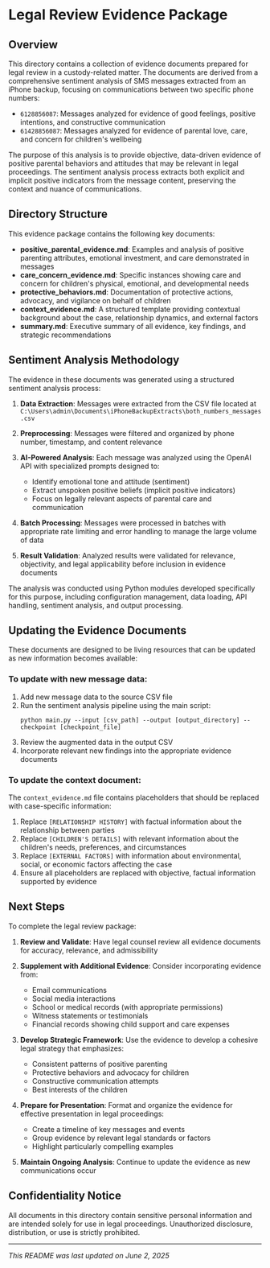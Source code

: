 # Legal Review Evidence Package

## Overview

This directory contains a collection of evidence documents prepared for legal review in a custody-related matter. The documents are derived from a comprehensive sentiment analysis of SMS messages extracted from an iPhone backup, focusing on communications between two specific phone numbers:

- `6128856087`: Messages analyzed for evidence of good feelings, positive intentions, and constructive communication
- `61428856087`: Messages analyzed for evidence of parental love, care, and concern for children's wellbeing

The purpose of this analysis is to provide objective, data-driven evidence of positive parental behaviors and attitudes that may be relevant in legal proceedings. The sentiment analysis process extracts both explicit and implicit positive indicators from the message content, preserving the context and nuance of communications.

## Directory Structure

This evidence package contains the following key documents:

- **positive_parental_evidence.md**: Examples and analysis of positive parenting attributes, emotional investment, and care demonstrated in messages
- **care_concern_evidence.md**: Specific instances showing care and concern for children's physical, emotional, and developmental needs
- **protective_behaviors.md**: Documentation of protective actions, advocacy, and vigilance on behalf of children
- **context_evidence.md**: A structured template providing contextual background about the case, relationship dynamics, and external factors
- **summary.md**: Executive summary of all evidence, key findings, and strategic recommendations

## Sentiment Analysis Methodology

The evidence in these documents was generated using a structured sentiment analysis process:

1. **Data Extraction**: Messages were extracted from the CSV file located at `C:\Users\admin\Documents\iPhoneBackupExtracts\both_numbers_messages.csv`

2. **Preprocessing**: Messages were filtered and organized by phone number, timestamp, and content relevance

3. **AI-Powered Analysis**: Each message was analyzed using the OpenAI API with specialized prompts designed to:
   - Identify emotional tone and attitude (sentiment)
   - Extract unspoken positive beliefs (implicit positive indicators)
   - Focus on legally relevant aspects of parental care and communication

4. **Batch Processing**: Messages were processed in batches with appropriate rate limiting and error handling to manage the large volume of data

5. **Result Validation**: Analyzed results were validated for relevance, objectivity, and legal applicability before inclusion in evidence documents

The analysis was conducted using Python modules developed specifically for this purpose, including configuration management, data loading, API handling, sentiment analysis, and output processing.

## Updating the Evidence Documents

These documents are designed to be living resources that can be updated as new information becomes available:

### To update with new message data:

1. Add new message data to the source CSV file
2. Run the sentiment analysis pipeline using the main script:
   ```
   python main.py --input [csv_path] --output [output_directory] --checkpoint [checkpoint_file]
   ```
3. Review the augmented data in the output CSV
4. Incorporate relevant new findings into the appropriate evidence documents

### To update the context document:

The `context_evidence.md` file contains placeholders that should be replaced with case-specific information:

1. Replace `[RELATIONSHIP HISTORY]` with factual information about the relationship between parties
2. Replace `[CHILDREN'S DETAILS]` with relevant information about the children's needs, preferences, and circumstances
3. Replace `[EXTERNAL FACTORS]` with information about environmental, social, or economic factors affecting the case
4. Ensure all placeholders are replaced with objective, factual information supported by evidence

## Next Steps

To complete the legal review package:

1. **Review and Validate**: Have legal counsel review all evidence documents for accuracy, relevance, and admissibility
   
2. **Supplement with Additional Evidence**: Consider incorporating evidence from:
   - Email communications
   - Social media interactions
   - School or medical records (with appropriate permissions)
   - Witness statements or testimonials
   - Financial records showing child support and care expenses

3. **Develop Strategic Framework**: Use the evidence to develop a cohesive legal strategy that emphasizes:
   - Consistent patterns of positive parenting
   - Protective behaviors and advocacy for children
   - Constructive communication attempts
   - Best interests of the children

4. **Prepare for Presentation**: Format and organize the evidence for effective presentation in legal proceedings:
   - Create a timeline of key messages and events
   - Group evidence by relevant legal standards or factors
   - Highlight particularly compelling examples

5. **Maintain Ongoing Analysis**: Continue to update the evidence as new communications occur

## Confidentiality Notice

All documents in this directory contain sensitive personal information and are intended solely for use in legal proceedings. Unauthorized disclosure, distribution, or use is strictly prohibited.

---

*This README was last updated on June 2, 2025*

